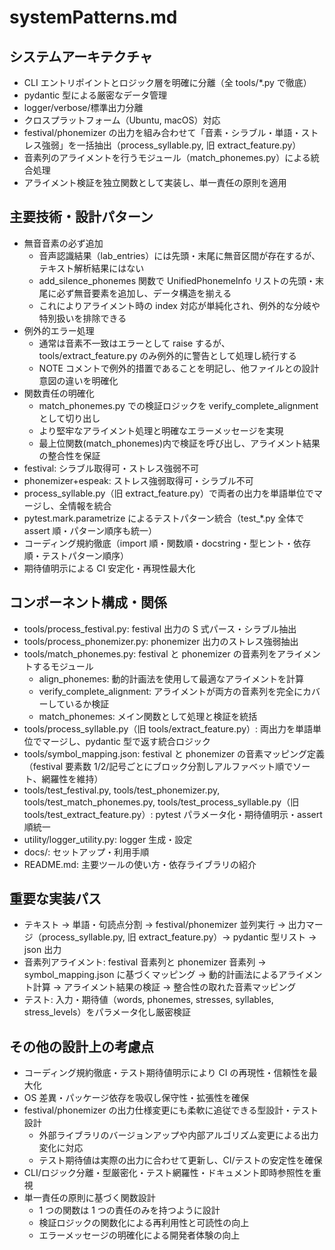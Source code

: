 # systemPatterns.md

## システムアーキテクチャ

- CLI エントリポイントとロジック層を明確に分離（全 tools/\*.py で徹底）
- pydantic 型による厳密なデータ管理
- logger/verbose/標準出力分離
- クロスプラットフォーム（Ubuntu, macOS）対応
- festival/phonemizer の出力を組み合わせて「音素・シラブル・単語・ストレス強弱」を一括抽出（process_syllable.py, 旧 extract_feature.py）
- 音素列のアライメントを行うモジュール（match_phonemes.py）による統合処理
- アライメント検証を独立関数として実装し、単一責任の原則を適用

## 主要技術・設計パターン

- 無音音素の必ず追加
  - 音声認識結果（lab_entries）には先頭・末尾に無音区間が存在するが、テキスト解析結果にはない
  - add_silence_phonemes 関数で UnifiedPhonemeInfo リストの先頭・末尾に必ず無音要素を追加し、データ構造を揃える
  - これによりアライメント時の index 対応が単純化され、例外的な分岐や特別扱いを排除できる
- 例外的エラー処理
  - 通常は音素不一致はエラーとして raise するが、tools/extract_feature.py のみ例外的に警告として処理し続行する
  - NOTE コメントで例外的措置であることを明記し、他ファイルとの設計意図の違いを明確化
- 関数責任の明確化
  - match_phonemes.py での検証ロジックを verify_complete_alignment として切り出し
  - より堅牢なアライメント処理と明確なエラーメッセージを実現
  - 最上位関数(match_phonemes)内で検証を呼び出し、アライメント結果の整合性を保証
- festival: シラブル取得可・ストレス強弱不可
- phonemizer+espeak: ストレス強弱取得可・シラブル不可
- process_syllable.py（旧 extract_feature.py）で両者の出力を単語単位でマージし、全情報を統合
- pytest.mark.parametrize によるテストパターン統合（test\_\*.py 全体で assert 順・パターン順序も統一）
- コーディング規約徹底（import 順・関数順・docstring・型ヒント・依存順・テストパターン順序）
- 期待値明示による CI 安定化・再現性最大化

## コンポーネント構成・関係

- tools/process_festival.py: festival 出力の S 式パース・シラブル抽出
- tools/process_phonemizer.py: phonemizer 出力のストレス強弱抽出
- tools/match_phonemes.py: festival と phonemizer の音素列をアライメントするモジュール
  - align_phonemes: 動的計画法を使用して最適なアライメントを計算
  - verify_complete_alignment: アライメントが両方の音素列を完全にカバーしているか検証
  - match_phonemes: メイン関数として処理と検証を統括
- tools/process_syllable.py（旧 tools/extract_feature.py）: 両出力を単語単位でマージし、pydantic 型で返す統合ロジック
- tools/symbol_mapping.json: festival と phonemizer の音素マッピング定義（festival 要素数 1/2/記号ごとにブロック分割しアルファベット順でソート、網羅性を維持）
- tools/test_festival.py, tools/test_phonemizer.py, tools/test_match_phonemes.py, tools/test_process_syllable.py（旧 tools/test_extract_feature.py）: pytest パラメータ化・期待値明示・assert 順統一
- utility/logger_utility.py: logger 生成・設定
- docs/: セットアップ・利用手順
- README.md: 主要ツールの使い方・依存ライブラリの紹介

## 重要な実装パス

- テキスト → 単語・句読点分割 → festival/phonemizer 並列実行 → 出力マージ（process_syllable.py, 旧 extract_feature.py）→ pydantic 型リスト → json 出力
- 音素列アライメント: festival 音素列と phonemizer 音素列 → symbol_mapping.json に基づくマッピング → 動的計画法によるアライメント計算 → アライメント結果の検証 → 整合性の取れた音素マッピング
- テスト: 入力・期待値（words, phonemes, stresses, syllables, stress_levels）をパラメータ化し厳密検証

## その他の設計上の考慮点

- コーディング規約徹底・テスト期待値明示により CI の再現性・信頼性を最大化
- OS 差異・パッケージ依存を吸収し保守性・拡張性を確保
- festival/phonemizer の出力仕様変更にも柔軟に追従できる型設計・テスト設計
  - 外部ライブラリのバージョンアップや内部アルゴリズム変更による出力変化に対応
  - テスト期待値は実際の出力に合わせて更新し、CI/テストの安定性を確保
- CLI/ロジック分離・型厳密化・テスト網羅性・ドキュメント即時参照性を重視
- 単一責任の原則に基づく関数設計
  - 1 つの関数は 1 つの責任のみを持つように設計
  - 検証ロジックの関数化による再利用性と可読性の向上
  - エラーメッセージの明確化による開発者体験の向上
